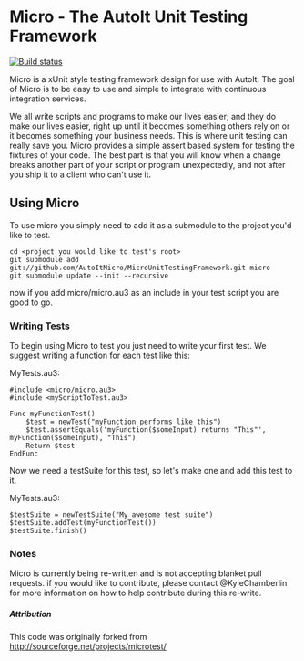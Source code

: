 Micro - The AutoIt Unit Testing Framework
=========================================

[![Build status](https://ci.appveyor.com/api/projects/status/bdbmu8v4dwmym6eb)](https://ci.appveyor.com/project/KyleChamberlin/microunittestingframework)

Micro is a xUnit style testing framework design for use with AutoIt. The goal of Micro is to be
easy to use and simple to integrate with continuous integration services.

We all write scripts and programs to make our lives easier; and they do make our lives easier, 
right up until it becomes something others rely on or it becomes something your business needs. 
This is where unit testing can really save you. Micro provides a simple assert based system for 
testing the fixtures of your code. The best part is that you will know when a change breaks 
another part of your script or program unexpectedly, and not after you ship it to a client who 
can't use it. 

Using Micro
-----------

To use micro you simply need to add it as a submodule to the project you'd like to test.

    cd <project you would like to test's root>
    git submodule add git://github.com/AutoItMicro/MicroUnitTestingFramework.git micro
    git submodule update --init --recursive

now if you add micro/micro.au3 as an include in your test script you are good to go.

### Writing Tests

To begin using Micro to test you just need to write your first test. We suggest writing a function for each test like this:

MyTests.au3:
```AutoIt
#include <micro/micro.au3>
#include <myScriptToTest.au3>

Func myFunctionTest()
	$test = newTest("myFunction performs like this")
	$test.assertEquals('myFunction($someInput) returns "This"', myFunction($someInput), "This")
	Return $test
EndFunc
```

Now we need a testSuite for this test, so let's make one and add this test to it.

MyTests.au3:
```AutoIt
$testSuite = newTestSuite("My awesome test suite")
$testSuite.addTest(myFunctionTest())
$testSuite.finish()
```

### Notes

Micro is currently being re-written and is not accepting blanket pull requests. if you would like 
to contribute, please contact @KyleChamberlin for more information on how to help contribute 
during this re-write.

##### Attribution

This code was originally forked from http://sourceforge.net/projects/microtest/
